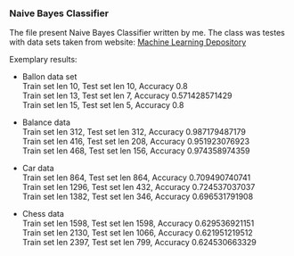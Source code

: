 ### Naive Bayes Classifier
The file present Naive Bayes Classifier written by me. 
The class was testes with data sets taken from website: [Machine Learning Depository](https://archive.ics.uci.edu/ml/datasets.html)

Exemplary results:
* Ballon data set  
Train set len 10, Test set len 10, Accuracy 0.8  
Train set len 13, Test set len 7, Accuracy 0.571428571429  
Train set len 15, Test set len 5, Accuracy 0.8  
  
* Balance data  
Train set len 312, Test set len 312, Accuracy 0.987179487179  
Train set len 416, Test set len 208, Accuracy 0.951923076923  
Train set len 468, Test set len 156, Accuracy 0.974358974359  
  
* Car data  
Train set len 864, Test set len 864, Accuracy 0.709490740741  
Train set len 1296, Test set len 432, Accuracy 0.724537037037  
Train set len 1382, Test set len 346, Accuracy 0.696531791908  
  
* Chess data  
Train set len 1598, Test set len 1598, Accuracy 0.629536921151  
Train set len 2130, Test set len 1066, Accuracy 0.621951219512  
Train set len 2397, Test set len 799, Accuracy 0.624530663329  
